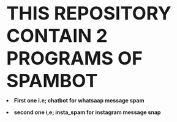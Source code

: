 <b><font size = "7">THIS REPOSITORY CONTAIN 2 PROGRAMS OF SPAMBOT</font><b>
<b><li>First one i.e; chatbot for whatsaap message spam</li>
<li>second one i,e; insta_spam for instagram message snap</li></b>
